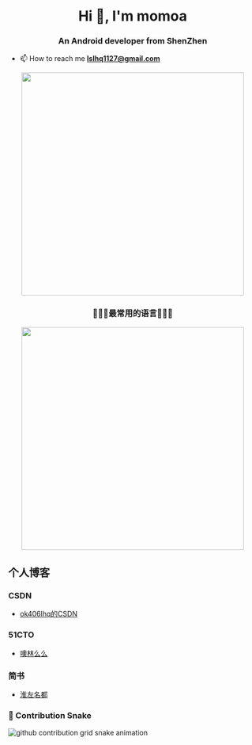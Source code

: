 <h1 align="center">Hi 👋, I'm momoa</h1>
<h3 align="center">An Android developer from ShenZhen </h3>

- 📫 How to reach me **lslhq1127@gmail.com**
  
<!--
<p align="left">
    <a href="https://github.com/ok406lhq/ok406lhq">
        <img align="center" src="https://github-readme-stats.vercel.app/api?username=ok406lhq&show_icons=true&include_all_commits" width="600">
    </a>
    <br>
    <br>
    <a href="https://blog.51cto.com/u_15527951">
        <img align="center" src="https://raw.githubusercontent.com/ok406lhq/ok406lhq/refs/heads/main/ok406lhq-github-cards.png" width="600">
    </a>
    <br>
    <br>
     <a href="https://github.com/ok406lhq/RTCoin">
        <img align="center" src="https://github-readme-stats.vercel.app/api/pin/?username=ok406lhq&repo=RTCoin">
    </a>
</p>
-->
<p align="center">
	<img src="https://github-readme-stats.vercel.app/api?username=ok406lhq&count_private=true&locale=cn&show_icons=true" width="450"/>
</p>

<h3 align="center">🧨🧨🧨最常用的语言🧨🧨🧨</h3>
<p align="center">
	<img src="https://github-readme-stats.vercel.app/api/top-langs/?username=ok406lhq&locale=cn" width="450"/>
</p>

## 个人博客

### CSDN
- [ok406lhq的CSDN](https://blog.csdn.net/baidu_34928905)
### 51CTO
- [噢林么么](https://blog.51cto.com/u_15527951)
### 简书
- [淮左名都](https://www.jianshu.com/u/68451d0388a0)

### 🐍 Contribution Snake

<picture>
  <source media="(prefers-color-scheme: dark)" srcset="https://raw.githubusercontent.com/ok406lhq/ok406lhq/master/assets/github-contribution-grid-snake-dark.svg">
  <source media="(prefers-color-scheme: light)" srcset="https://raw.githubusercontent.com/ok406lhq/ok406lhq/master/assets/github-contribution-grid-snake.svg">
  <img alt="github contribution grid snake animation" src="https://raw.githubusercontent.com/ok406lhq/ok406lhq/master/assets/github-contribution-grid-snake.svg">
</picture>
